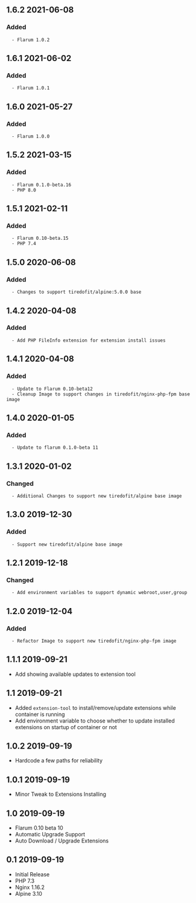 ## 1.6.2 2021-06-08 <dave at tiredofit dot ca>

   ### Added
      - Flarum 1.0.2


## 1.6.1 2021-06-02 <dave at tiredofit dot ca>

   ### Added
      - Flarum 1.0.1


## 1.6.0 2021-05-27 <dave at tiredofit dot ca>

   ### Added
      - Flarum 1.0.0


## 1.5.2 2021-03-15 <dave at tiredofit dot ca>

   ### Added
      - Flarum 0.1.0-beta.16
      - PHP 8.0


## 1.5.1 2021-02-11 <dave at tiredofit dot ca>

   ### Added
      - Flarum 0.10-beta.15
      - PHP 7.4


## 1.5.0 2020-06-08 <dave at tiredofit dot ca>

   ### Added
      - Changes to support tiredofit/alpine:5.0.0 base


## 1.4.2 2020-04-08 <dave at tiredofit dot ca>

   ### Added
      - Add PHP FileInfo extension for extension install issues


## 1.4.1 2020-04-08 <dave at tiredofit dot ca>

   ### Added
      - Update to Flarum 0.10-beta12
      - Cleanup Image to support changes in tiredofit/nginx-php-fpm base image


## 1.4.0 2020-01-05 <dave at tiredofit dot ca>

   ### Added
      - Update to flarum 0.1.0-beta 11

## 1.3.1 2020-01-02 <dave at tiredofit dot ca>

   ### Changed
      - Additional Changes to support new tiredofit/alpine base image


## 1.3.0 2019-12-30 <dave at tiredofit dot ca>

   ### Added
      - Support new tiredofit/alpine base image


## 1.2.1 2019-12-18 <dave at tiredofit dot ca>

   ### Changed
      - Add environment variables to support dynamic webroot,user,group


## 1.2.0 2019-12-04 <dave at tiredofit dot ca>

   ### Added
      - Refactor Image to support new tiredofit/nginx-php-fpm image


## 1.1.1 2019-09-21 <dave at tiredofit dot ca>

* Add showing available updates to extension tool

## 1.1 2019-09-21 <dave at tiredofit dot ca>

* Added `extension-tool` to install/remove/update extensions while container is running
* Add environment variable to choose whether to update installed extensions on startup of container or not

## 1.0.2 2019-09-19 <dave at tiredofit dot ca>

* Hardcode a few paths for reliability

## 1.0.1 2019-09-19 <dave at tiredofit dot ca>

* Minor Tweak to Extensions Installing

## 1.0 2019-09-19 <dave at tiredofit dot ca>

* Flarum 0.10 beta 10
* Automatic Upgrade Support
* Auto Download / Upgrade Extensions

## 0.1 2019-09-19 <dave at tiredofit dot ca>

* Initial Release
* PHP 7.3
* Nginx 1.16.2
* Alpine 3.10

